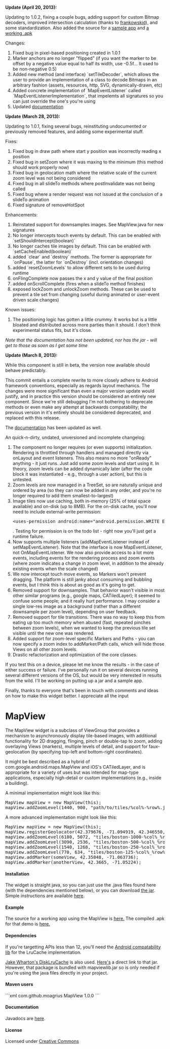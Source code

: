 <p><strong>Update (April 20, 2013):</strong></p>
<p>
    Updating to 1.0.2, fixing a couple bugs, adding support for custom Bitmap decoders, improved intersection calculation
    (thanks to <a target="_blank" href="https://github.com/frankowskid">frankowskid</a>), and some standardization.  Also added
    the source for a <a target="_blank" href="https://github.com/moagrius/MapViewDemo">sample app</a> and <a href="http://moagrius.github.io/MapView/MapViewDemo.apk">a working .apk</a>
</p>
<p>Changes:</p>
<ol>
  <li>Fixed bug in pixel-based positioning created in 1.0.1</li>
  <li>Marker anchors are no longer "flipped" (if you want the marker to be offset by a negative value equal to half its width, use -0.5f... It used to be non-negative 0.5)</li>
  <li>Added new method (and interface) `setTileDecoder`, which allows the user to provide an implementation of a class to decode Bitmaps in an arbitrary fashion (assets, resources, http, SVG, dynamically-drawn, etc)</li>
  <li>Added concrete implementation of `MapEventListener` called `MapEventListenerImplementation`, that impelemts all signatures so you can just override the one's you're using</li>
  <li>Updated <a target="_blank" href="http://moagrius.github.io/MapView/documentation/">documentation</a></li>
</ol>

<p><strong>Update (March 28, 2013):</strong></p>
<p>Updating to 1.0.1, fixing several bugs, reinstituting undocumented or previously removed features, and adding some experimental stuff.</p>

<p>Fixes:</p>
<ol>
  <li>Fixed bug in draw path where start y position was incorrectly reading x position</li>
  <li>Fixed bug in setZoom where it was maxing to the minimum (this method should work properly now)</li>
  <li>Fixed bug in geolocation math where the relative scale of the current zoom level was not being considered</li>
  <li>Fixed bug in all slideTo methods where postInvalidate was not being called</li>
  <li>Fixed bug where a render request was not issued at the conclusion of a slideTo animation</li>
  <li>Fixed signature of removeHotSpot</li>
</ol>

<p>Enhancements:</p>
<ol>
  <li>Reinstated support for downsamples images.  See MapView.java for new signatures</li>
  <li>No longer intercepts touch events by default.  This can be enabled with `setShouldIntercept(boolean)`</li>
  <li>No longer caches tile images by default.  This can be enabled with `setCacheEnabled(boolean)`</li>
  <li>added `clear` and `destroy` methods.  The former is appropriate for `onPause`, the latter for `onDestroy` (incl. orientation changes)</li>
  <li>added `resetZoomLevels` to allow different sets to be used during runtime</li>
  <li>onFlingComplete now passes the x and y value of the final position</li>
  <li>added onScrollComplete (fires when a slideTo method finishes)</li>
  <li>exposed lockZoom and unlockZoom methods.  These can be used to prevent a tile set from changing (useful during animated or user-event driven scale changes)</li>
</ol>

<p>Known issues:</p>
<ol>
  <li>The positioning logic has gotten a little crummy.  It works but is a little bloated and distributed across more parties than it should.  I don't think experimental status fits, but it's close.</li>
</ol>

<p><em>Note that the documentation has not been updated, nor has the jar - will get to those as soon as I get some time</em></p>

<p><strong>Update (March 8, 2013):</strong></p>

<p>While this component is still in beta, the version now available should behave predictably.</p>
<p>
  This commit entails a complete rewrite to more closely adhere to Android framework conventions, especially as regards layout mechanics.
  The changes were more significant than even a major version update would justify, and in practice this version should be considered an
  entirely new component.  Since we're still debugging I'm not bothering to deprecate methods or even make any attempt at backwards compatability;
  the previous version in it's entirely should be considered deprecated, and replaced with this release.
</p>
<p>
  The <a href="http://moagrius.github.com/MapView/documentation">documentation</a> has been updated as well.
</p>

<p>An quick-n-dirty, undated, unversioned and incomplete changelog:</p>

<ol>
  <li>
    The component no longer requires (or even supports) initialization.  Rendering is throttled through handlers and managed directly
    via onLayout and event listeners.  This also means no more "onReady" anything - it just runs.  Just add some zoom levels and start using it.  In theory, zoom levels can be added dynamically later
    (after the code block it was instantiated - e.g., through a user action), but this is untested.
  </li>
  <li>
    Zoom levels are now managed in a TreeSet, so are naturally unique and ordered by area (so they can now be added in any order, and you're no
    longer required to add them smallest-to-largest)
  </li>
  <li>
    Image tiles now use caching, both in-memory (25% of total space available) and on-disk (up to 8MB).  For the on-disk cache, you'll now need to include
    external-write permission: <pre>&lt;uses-permission android:name="android.permission.WRITE_EXTERNAL_STORAGE" /&gt;</pre>.
    Testing for permission is on the todo list - right now you'll just get a runtime failure.
  </li>
  <li>
    Now supports multiple listeners (addMapEventListener instead of setMapEventListener).  Note that the interface is now MapEventListener, not OnMapEventListener.
    We now also provide access to a lot more events, including events for the rendering process and zoom events (where zoom indicates a change in zoom level, 
    in addition to the already existing events when the scale changed)
  </li>
  <li>
    We now intercept touch move events, so Markers won't prevent dragging.  The platform is still janky about consuming and bubbling events, but I think this is about as good as it's going to get.
  </li>
  <li>
    Removed support for downsamples.  That behavior wasn't visible in most other similar programs (e.g., google maps, CATiledLayer); it seemed to confuse some people; and it really hurt performance.
    I may consider a single low-res image as a background (rather than a different downsample per zoom level), depending on user feedback.
  </li>
  <li>
    Removed support for tile transitions.  There was no way to keep this from eating up too much memory when abused (fast, repeated pinches between zoom levels), when we wanted to keep the previous
    tile set visible until the new one was rendered.
  </li>
  <li>
    Added support for zoom-level specific Markers and Paths - you can now specify a zoom index to addMarker/Path calls, which will hide those Views on all other zoom levels.
  </li>
  <li>
    Drastic refactorization and optimization of the core classes.  
  </li>
</ol>

<p>
  If you test this on a device, please let me know the results - in the case of either success or failure.  I've personally run it on several devices running several different versions of the OS, but
  would be very interested in results from the wild.  I'll be working on putting up a jar and a sample app.
</p>

<p>Finally, thanks to everyone that's been in touch with comments and ideas on how to make this widget better.  I appreciate all the input</p>

<h1>MapView</h1>
<p>The MapView widget is a subclass of ViewGroup that provides a mechanism to asynchronously display tile-based images,
 with additional functionality for 2D dragging, flinging, pinch or double-tap to zoom, adding overlaying Views (markers),
 multiple levels of detail, and support for faux-geolocation (by specifying top-left and bottom-right coordinates).</p>
 
 <p>It might be best described as a hybrid of com.google.android.maps.MapView and iOS's CATiledLayer, and is appropriate for a variety of uses
 but was intended for map-type applications, especially high-detail or custom implementations (e.g., inside a building).</p>
 
 <p>A minimal implementation might look like this:</p>
  
 <pre>MapView mapView = new MapView(this);
mapView.addZoomLevel(1440, 900, "path/to/tiles/%col%-%row%.jpg");</pre>
 
 A more advanced implementation might look like this:
 <pre>MapView mapView = new MapView(this);
mapView.registerGeolocator(42.379676, -71.094919, 42.346550, -71.040280);
mapView.addZoomLevel(6180, 5072, "tiles/boston-1000-%col%_%row%.jpg", 512, 512);
mapView.addZoomLevel(3090, 2536, "tiles/boston-500-%col%_%row%.jpg", 256, 256);
mapView.addZoomLevel(1540, 1268, "tiles/boston-250-%col%_%row%.jpg", 256, 256);
mapView.addZoomLevel(770, 634, "tiles/boston-125-%col%_%row%.jpg", 128, 128);
mapView.addMarker(someView, 42.35848, -71.063736);
mapView.addMarker(anotherView, 42.3665, -71.05224);
</pre>

<h4>Installation</h4>
<p>
  The widget is straight java, so you can just use the .java files found here (with the dependencies mentioned below), or you can download
  <a href="http://moagrius.github.com/MapView/mapviewlib.jar">the jar</a>.
  Simple instructions are available <a target="_blank" href="http://moagrius.github.com/MapView/installation.html">here</a>.
</p>

<h4>Example</h4>
<p>
  The source for a working app using the MapView is <a target="_blank" href="https://github.com/moagrius/MapViewDemo">here.</a>
  The compiled .apk for that demo is <a href="http://moagrius.github.io/MapView/MapViewDemo.apk">here.</a>
</p>

<h4>Dependencies</h4>
<p>
  If you're targetting APIs less than 12, you'll need the 
  <a target="_blank" href="http://developer.android.com/tools/extras/support-library.html">Android compatability lib</a>
  for the LruCache implementation.
</p>
<p>
  <a target="_blank" href="https://github.com/JakeWharton/DiskLruCache">Jake Wharton's DiskLruCache</a> is also used.
  <a target="_blank" href="https://oss.sonatype.org/content/repositories/releases/com/jakewharton/disklrucache/1.3.1/disklrucache-1.3.1.jar">Here's</a> a direct link to that jar.
  However, that package is bundled with mapviewlib.jar so is only needed if you're using the java files directly in your project.
</p>

<h4>Maven users</h4>
```xml
<dependency>
	<groupId>com.github.moagrius</groupId>
	<artifactId>MapView</artifactId>
	<version>1.0.0</version>
</dependency>
```

<h4>Documentation</h4>
<p>Javadocs are <a href="http://moagrius.github.com/MapView/documentation">here</a>.</p>

<h4>License</h4>
<p>Licensed under <a href="http://creativecommons.org/licenses/by/3.0/legalcode" target="_blank">Creative Commons</a></p>